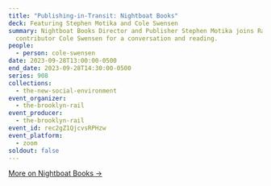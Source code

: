 ```yaml
---
title: "Publishing-in-Transit: Nightboat Books"
deck: Featuring Stephen Motika and Cole Swensen
summary: Nightboat Books Director and Publisher Stephen Motika joins Rail
  contributor Cole Swensen for a conversation and reading.
people:
  - person: cole-swensen
date: 2023-09-28T13:00:00-0500
end_date: 2023-09-28T14:30:00-0500
series: 908
collections:
  - the-new-social-environment
event_organizer:
  - the-brooklyn-rail
event_producer:
  - the-brooklyn-rail
event_id: rec2gZ1QjcvsRPHzw
event_platform:
  - zoom
soldout: false
---
```

[M﻿ore on Nightboat Books →](https://nightboat.org/)